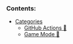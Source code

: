 ### Contents:
  - [Categories](#categories)
      - [GitHub Actions 🤖](#github-actions-)
      - [Game Mode 🚀](#game-mode-)

